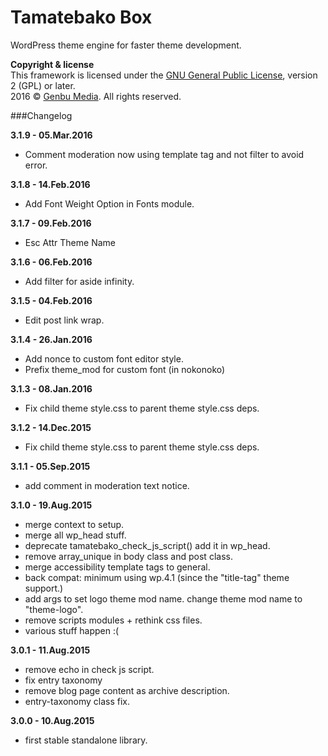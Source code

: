 # Tamatebako Box

WordPress theme engine for faster theme development.

**Copyright & license**<br />
This framework is licensed under the [GNU General Public License](http://www.gnu.org/licenses/old-licenses/gpl-2.0.html), version 2 (GPL) or later.<br />
2016 © [Genbu Media](http://genbu.me/). All rights reserved.

###Changelog

**3.1.9 - 05.Mar.2016**

* Comment moderation now using template tag and not filter to avoid error.

**3.1.8 - 14.Feb.2016**

* Add Font Weight Option in Fonts module.

**3.1.7 - 09.Feb.2016**

* Esc Attr Theme Name

**3.1.6 - 06.Feb.2016**

* Add filter for aside infinity.

**3.1.5 - 04.Feb.2016**

* Edit post link wrap.

**3.1.4 - 26.Jan.2016**

* Add nonce to custom font editor style.
* Prefix theme_mod for custom font (in nokonoko)

**3.1.3 - 08.Jan.2016**

* Fix child theme style.css to parent theme style.css deps.

**3.1.2 - 14.Dec.2015**

* Fix child theme style.css to parent theme style.css deps.

**3.1.1 - 05.Sep.2015**

* add comment in moderation text notice.

**3.1.0 - 19.Aug.2015**

* merge context to setup.
* merge all wp_head stuff. 
* deprecate tamatebako_check_js_script() add it in wp_head.
* remove array_unique in body class and post class.
* merge accessibility template tags to general.
* back compat: minimum using wp.4.1 (since the "title-tag" theme support.)
* add args to set logo theme mod name. change theme mod name to "theme-logo".
* remove scripts modules + rethink css files.
* various stuff happen :(

**3.0.1 - 11.Aug.2015**

* remove echo in check js script.
* fix entry taxonomy
* remove blog page content as archive description.
* entry-taxonomy class fix.

**3.0.0 - 10.Aug.2015**

* first stable standalone library.